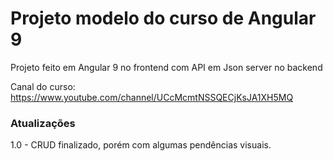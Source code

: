 <h1>Projeto modelo do curso de Angular 9</h1>
<p>Projeto feito em Angular 9 no frontend com API em Json server no backend</p>

Canal do curso: https://www.youtube.com/channel/UCcMcmtNSSQECjKsJA1XH5MQ

<h3>Atualizações</h3>
<p>1.0 - CRUD finalizado, porém com algumas pendências visuais.</p>
